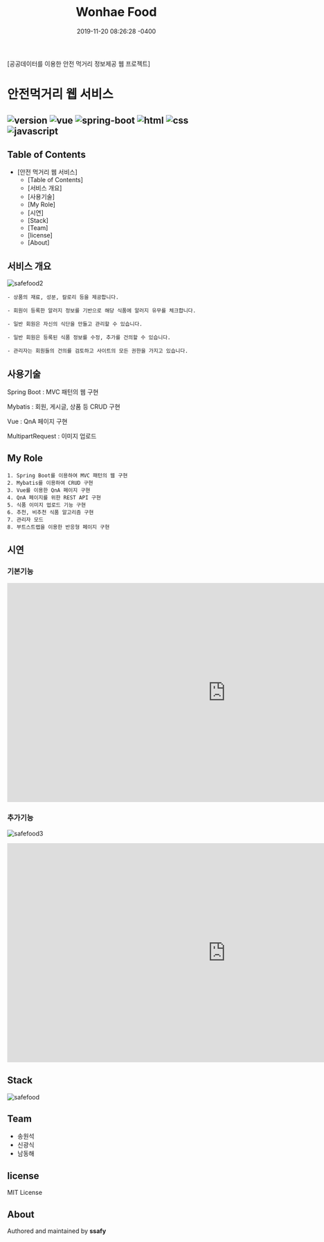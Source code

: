 ﻿---
title: "Wonhae Food"
date: 2019-11-20 08:26:28 -0400
categories: portpolio
---
[공공데이터를 이용한 안전 먹거리 정보제공 웹 프로젝트]

# 안전먹거리 웹 서비스
![version](https://img.shields.io/badge/version-0.0.1-orange?)
![vue](https://img.shields.io/badge/vue-3.0.0-blue?logo=Vue.js)
![spring-boot](https://img.shields.io/badge/springboot-4.0.0-yellow?logo=spring)
![html](https://img.shields.io/badge/html-html5-red?logo=html5)
![css](https://img.shields.io/badge/css-css3-red?logo=css3)
![javascript](https://img.shields.io/badge/javascript-es6-yellowgreen?logo=javascript)
---
## Table of Contents
- [안전 먹거리 웹 서비스]
  - [Table of Contents]
  - [서비스 개요]
  - [사용기술]
  - [My Role]
  - [시연]
  - [Stack]
  - [Team]
  - [license]
  - [About]

## 서비스 개요
![safefood2](../../assets/images/WonhaeFood/p1.png)
```
- 상품의 재료, 성분, 칼로리 등을 제공합니다.

- 회원이 등록한 알러지 정보를 기반으로 해당 식품에 알러지 유무를 체크합니다.

- 일반 회원은 자신의 식단을 만들고 관리할 수 있습니다.

- 일반 회원은 등록된 식품 정보를 수정, 추가를 건의할 수 있습니다.

- 관리자는 회원들의 건의를 검토하고 사이트의 모든 권한을 가지고 있습니다.
```
    
## 사용기술
Spring Boot : MVC 패턴의 웹 구현

Mybatis : 회원, 게시글, 상품 등 CRUD 구현

Vue : QnA 페이지 구현

MultipartRequest : 이미지 업로드


 
## My Role
```
1. Spring Boot를 이용하여 MVC 패턴의 웹 구현
2. Mybatis를 이용하여 CRUD 구현
3. Vue를 이용한 QnA 페이지 구현
4. QnA 페이지를 위한 REST API 구현
5. 식품 이미지 업로드 기능 구현
6. 추천, 비추천 식품 알고리즘 구현
7. 관리자 모드
8. 부트스트랩을 이용한 반응형 페이지 구현
```

## 시연
### 기본기능
<iframe width="1008" height="506" src="https://www.youtube.com/embed/fg-J0MMd5DM" frameborder="0" allow="accelerometer; autoplay; encrypted-media; gyroscope; picture-in-picture" allowfullscreen></iframe>


### 추가기능
![safefood3](../../assets/images/WonhaeFood/p3.png)

<iframe width="1008" height="506" src="https://www.youtube.com/embed/TgN0_GeOi2o" frameborder="0" allow="accelerometer; autoplay; encrypted-media; gyroscope; picture-in-picture" allowfullscreen></iframe>

## Stack
![safefood](../../assets/images/WonhaeFood/p2.png)

## Team
- 송원석
- 신광식
- 남동해

## license
MIT License

## About
Authored and maintained by **ssafy**
